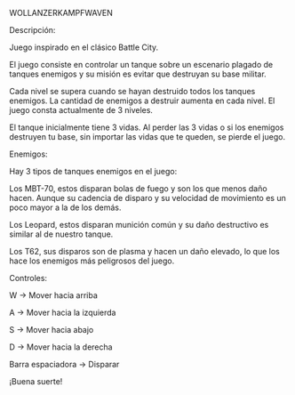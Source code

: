 WOLLANZERKAMPFWAVEN

Descripción:

Juego inspirado en el clásico Battle City.

El juego consiste en controlar un tanque sobre un escenario plagado de tanques enemigos y su misión es evitar que destruyan su base militar. 

Cada nivel se supera cuando se hayan destruido todos los tanques enemigos. La cantidad de enemigos a destruir aumenta en cada nivel. El juego consta actualmente de 3 niveles.

El tanque inicialmente tiene 3 vidas. Al perder las 3 vidas o si los enemigos destruyen tu base, sin importar las vidas que te queden, se pierde el juego.


Enemigos:

Hay 3 tipos de tanques enemigos en el juego:

Los MBT-70, estos disparan bolas de fuego y son los que menos daño hacen. Aunque su cadencia de disparo y su velocidad de movimiento es un poco mayor a la de los demás.

Los Leopard, estos disparan munición común y su daño destructivo es similar al de nuestro tanque.

Los T62, sus disparos son de plasma y hacen un daño elevado, lo que los hace los enemigos más peligrosos del juego.


Controles:


W -> Mover hacia arriba

A -> Mover hacia la izquierda

S -> Mover hacia abajo

D -> Mover hacia la derecha

Barra espaciadora -> Disparar



¡Buena suerte!

